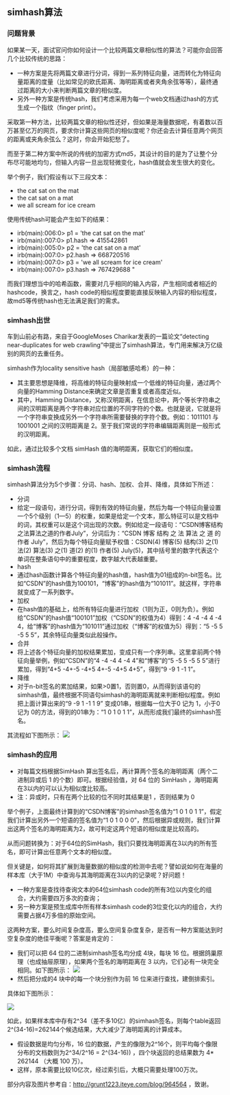 ## simhash算法

### 问题背景

如果某一天，面试官问你如何设计一个比较两篇文章相似性的算法？可能你会回答几个比较传统的思路：
 - 一种方案是先将两篇文章进行分词，得到一系列特征向量，进而转化为特征向量距离的度量（比如常见的欧氏距离、海明距离或者夹角余弦等等），最终通过距离的大小来判断两篇文章的相似度。
 - 另外一种方案是传统hash，我们考虑采用为每一个web文档通过hash的方式生成一个指纹（finger print）。

采取第一种方法，比较两篇文章的相似性还好，但如果是海量数据呢，有着数以百万甚至亿万的网页，要求你计算这些网页的相似度呢？你还会去计算任意两个网页的距离或夹角余弦么？这时，你会开始犯愁了。

而至于第二种方案中所说的传统的加密方式md5，其设计的目的是为了让整个分布尽可能地均匀，但输入内容一旦出现轻微变化，hash值就会发生很大的变化。

举个例子，我们假设有以下三段文本： 

- the cat sat on the mat
- the cat sat on a mat
- we all scream for ice cream

使用传统hash可能会产生如下的结果：
 - irb(main):006:0> p1 = 'the cat sat on the mat' 
- irb(main):007:0> p1.hash => 415542861 
 - irb(main):005:0> p2 = 'the cat sat on a mat' 
- irb(main):007:0> p2.hash  => 668720516 
 - irb(main):007:0> p3 = 'we all scream for ice cream' 
- irb(main):007:0> p3.hash => 767429688 "

而我们理想当中的哈希函数，需要对几乎相同的输入内容，产生相同或者相近的hashcode，换言之，hash code的相似程度要能直接反映输入内容的相似程度，故md5等传统hash也无法满足我们的需求。 

### simhash出世

车到山前必有路，来自于GoogleMoses Charikar发表的一篇论文“detecting near-duplicates for web crawling”中提出了simhash算法，专门用来解决万亿级别的网页的去重任务。

simhash作为locality sensitive hash（局部敏感哈希）的一种：
 - 其主要思想是降维，将高维的特征向量映射成一个低维的特征向量，通过两个向量的Hamming Distance来确定文章是否重复或者高度近似。
- 其中，Hamming Distance，又称汉明距离，在信息论中，两个等长字符串之间的汉明距离是两个字符串对应位置的不同字符的个数。也就是说，它就是将一个字符串变换成另外一个字符串所需要替换的字符个数。例如：1011101 与 1001001 之间的汉明距离是 2。至于我们常说的字符串编辑距离则是一般形式的汉明距离。

如此，通过比较多个文档 simHash 值的海明距离，获取它们的相似度。

### simhash流程

simhash算法分为5个步骤：分词、hash、加权、合并、降维，具体如下所述：
 - 分词
- 给定一段语句，进行分词，得到有效的特征向量，然后为每一个特征向量设置一个5个级别（1—5）的权重，如果是给定一个文本，那么特征可以是文档中的词，其权重可以是这个词出现的次数。例如给定一段语句：“CSDN博客结构之法算法之道的作者July”，分词后为：“CSDN 博客 结构 之 法 算法 之 道 的 作者 July”，然后为每个特征向量赋予权值：CSDN(4) 博客(5) 结构(3) 之(1) 法(2) 算法(3) 之(1) 道(2) 的(1) 作者(5) July(5)，其中括号里的数字代表这个单词在整条语句中的重要程度，数字越大代表越重要。
 - hash
- 通过hash函数计算各个特征向量的hash值，hash值为01组成的n-bit签名。比如“CSDN”的hash值为100101，“博客”的hash值为“101011”。就这样，字符串就变成了一系列数字。
 - 加权
- 在hash值的基础上，给所有特征向量进行加权（1则为正，0则为负）。例如给“CSDN”的hash值“100101”加权（“CSDN”的权值为4）得到：4 -4 -4 4 -4 4，给“博客”的hash值为“101011”通过加权（“博客”的权值为5）得到：“5 -5 5 -5 5 5”，其余特征向量类似此般操作。
 - 合并
- 将上述各个特征向量的加权结果累加，变成只有一个序列串。这里拿前两个特征向量举例，例如“CSDN”的“4 -4 -4 4 -4 4”和“博客”的“5 -5 5 -5 5 5”进行累加，得到“4+5 -4+-5 -4+5 4+-5 -4+5 4+5”，得到“9 -9 1 -1 1”。
 - 降维
- 对于n-bit签名的累加结果，如果>0置1，否则置0，从而得到该语句的simhash值，最终根据不同语句simhash的海明距离就来判断相似程度。例如把上面计算出来的“9 -9 1 -1 1 9” 变成01串，根据每一位大于0 记为 1，小于0 记为 0的方法，得到的01串为：“1 0 1 0 1 1”，从而形成我们最终的simhash签名。

其流程如下图所示：
![](http://dl.iteye.com/upload/attachment/437426/baf42378-e625-35d2-9a89-471524a355d8.jpg)

### simhash的应用

 - 对每篇文档根据SimHash 算出签名后，再计算两个签名的海明距离（两个二进制异或后 1 的个数）即可。根据经验值，对 64 位的 SimHash ，海明距离在3以内的可以认为相似度比较高。 
- 注：异或时，只有在两个比较的位不同时其结果是1 ，否则结果为 0 

举个例子，上面最终计算到的“CSDN博客”的simhash签名值为“1 0 1 0 1 1”，假定我们计算出另外一个短语的签名值为“1 0 1 0 0 0”，然后根据异或规则，我们计算出这两个签名的海明距离为2，故可判定这两个短语的相似度是比较高的。

从而问题转换为：对于64位的SimHash，我们只要找海明距离在3以内的所有签名，即可计算出任意两个文本的相似度。

但关键是，如何将其扩展到海量数据的相似度的检测中去呢？譬如说如何在海量的样本库（大于1M）中查询与其海明距离在3以内的记录呢？好问题！

 - 一种方案是查找待查询文本的64位simhash code的所有3位以内变化的组合，大约需要四万多次的查询；
 - 另一种方案是预生成库中所有样本simhash code的3位变化以内的组合，大约需要占据4万多倍的原始空间。

这两种方案，要么时间复杂度高，要么空间复杂度复杂，是否有一种方案能达到时空复杂度的绝佳平衡呢？答案是肯定的：

- 我们可以把 64 位的二进制simhash签名均分成 4块，每块 16 位。根据鸽巢原理（也成抽屉原理），如果两个签名的海明距离在 3 以内，它们必有一块完全相同。如下图所示：
![](http://dl.iteye.com/upload/attachment/437559/689719df-54b7-318c-bc90-e289f84344b9.jpg)
- 然后把分成的4 块中的每一个块分别作为前 16 位来进行查找，建倒排索引。

具体如下图所示：

![](http://dl.iteye.com/upload/attachment/437586/b72b8dc2-9139-3078-ad24-b689f64fd71a.jpg)

如此，如果样本库中存有2^34（差不多10亿）的simhash签名，则每个table返回2^(34-16)=262144个候选结果，大大减少了海明距离的计算成本。
 - 假设数据是均匀分布，16 位的数据，产生的像限为2^16个，则平均每个像限分布的文档数则为2^34/2^16 = 2^(34-16)) ，四个块返回的总结果数为 4* 262144 （大概 100 万）。
- 这样，原本需要比较10亿次，经过索引后，大概只需要处理100万次。

部分内容及图片参考自：http://grunt1223.iteye.com/blog/964564 ，致谢。
